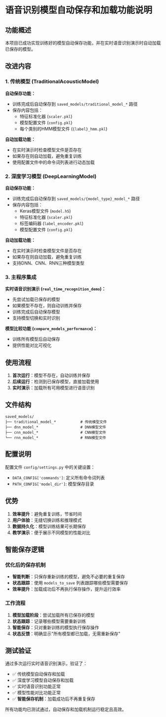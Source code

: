 # 语音识别模型自动保存和加载功能说明

## 功能概述

本项目已成功实现训练好的模型自动保存功能，并在实时语音识别演示时自动加载已保存的模型。

## 改进内容

### 1. 传统模型 (TraditionalAcousticModel)

**自动保存功能：**
- 训练完成后自动保存到 `saved_models/traditional_model_*` 路径
- 保存内容包括：
  - 特征标准化器 (`scaler.pkl`)
  - 模型配置文件 (`config.pkl`) 
  - 每个类别的HMM模型文件 (`{label}_hmm.pkl`)

**自动加载功能：**
- 在实时演示时检查模型文件是否存在
- 如果存在则自动加载，避免重复训练
- 使用配置文件中的命令词列表进行动态加载

### 2. 深度学习模型 (DeepLearningModel)

**自动保存功能：**
- 训练完成后自动保存到 `saved_models/{model_type}_model_*` 路径
- 保存内容包括：
  - Keras模型文件 (`model.h5`)
  - 特征标准化器 (`scaler.pkl`)
  - 标签编码器 (`label_encoder.pkl`)
  - 模型配置文件 (`config.pkl`)

**自动加载功能：**
- 在实时演示时检查模型文件是否存在
- 如果存在则自动加载，避免重复训练
- 支持DNN、CNN、RNN三种模型类型

### 3. 主程序集成

**实时语音识别演示 (`real_time_recognition_demo`)：**
- 先尝试加载已保存的模型
- 如果模型不存在，则自动训练并保存
- 训练完成后自动保存模型
- 支持模型切换和实时识别

**模型比较功能 (`compare_models_performance`)：**
- 训练所有模型后自动保存
- 提供性能对比可视化

## 使用流程

1. **首次运行**：模型不存在，自动训练并保存
2. **后续运行**：检测到已保存模型，直接加载使用
3. **实时演示**：加载所有可用模型进行语音识别

## 文件结构

```
saved_models/
├── traditional_model_*           # 传统模型文件
├── dnn_model_*                   # DNN模型文件  
├── cnn_model_*                   # CNN模型文件
└── rnn_model_*                   # RNN模型文件
```

## 配置说明

配置文件 `config/settings.py` 中的关键设置：
- `DATA_CONFIG['commands']`: 定义所有命令词列表
- `PATH_CONFIG['model_dir']`: 模型保存目录

## 优势

1. **效率提升**：避免重复训练，节省时间
2. **用户体验**：无缝切换训练和推理模式
3. **数据持久化**：模型训练结果可长期保存
4. **教学演示**：便于展示不同模型的性能对比

## 智能保存逻辑

### 优化后的保存机制
- **智能判断**：只保存重新训练的模型，避免不必要的重复保存
- **状态跟踪**：使用 `models_to_save` 列表跟踪哪些模型需要保存
- **效率提升**：加载成功后不再执行保存操作，提升运行效率

### 工作流程
1. **模型加载阶段**：尝试加载所有已保存的模型
2. **状态跟踪**：记录哪些模型需要重新训练
3. **智能保存**：只对重新训练的模型执行保存操作
4. **状态反馈**：明确显示"所有模型都已加载，无需重新保存"

## 测试验证

通过多次运行实时语音识别演示，验证了：
- ✅ 传统模型自动保存和加载
- ✅ 深度学习模型自动保存和加载  
- ✅ 实时语音识别功能正常
- ✅ 模型性能对比功能正常
- ✅ **智能保存机制**：加载成功后不再重复保存

所有功能均已测试通过，自动保存和加载机制运行稳定且高效。
